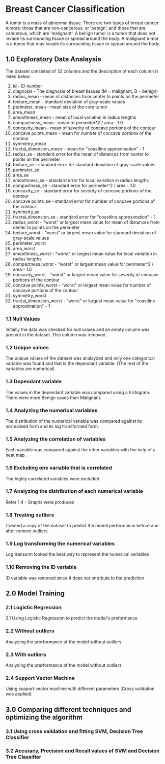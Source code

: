 # Breast Cancer Classification

A tumor is a mass of abnormal tissue. There are two types of breast cancer tumors: those that are non-cancerous, or 'benign', and those that are cancerous, which are 'malignant'. 
A benign tumor is a tumor that does not invade its surrounding tissue or spread around the body. A malignant tumor is a tumor that may invade its surrounding tissue or spread around the body.

## 1.0 Exploratory Data Analaysis

The dataset consisted of 32 columns and the description of each column is listed below


1. id - ID number
2. diagnosis - The diagnosis of breast tissues (M = malignant, B = benign)
3. radius_mean - mean of distances from center to points on the perimeter
4. texture_mean - standard deviation of gray-scale values
5. perimeter_mean - mean size of the core tumor
6. area_mean
7. smoothness_mean - mean of local variation in radius lengths
8. compactness_mean - mean of perimeter^2 / area - 1.0
9. concavity_mean - mean of severity of concave portions of the contour
10. concave points_mean - mean for number of concave portions of the contour
11. symmetry_mean
12. fractal_dimension_mean - mean for "coastline approximation" - 1
13. radius_se - standard error for the mean of distances from center to points on the perimeter
14. texture_se - standard error for standard deviation of gray-scale values
15. perimeter_se
16. area_se
17. smoothness_se - standard error for local variation in radius lengths
18. compactness_se - standard error for perimeter^2 / area - 1.0
19. concavity_se - standard error for severity of concave portions of the contour
20. concave points_se - standard error for number of concave portions of the contour
21. symmetry_se
22. fractal_dimension_se - standard error for "coastline approximation" - 1
23. radius_worst - "worst" or largest mean value for mean of distances from center to points on the perimeter
24. texture_worst - "worst" or largest mean value for standard deviation of gray-scale values
25. perimeter_worst
26. area_worst
27. smoothness_worst - "worst" or largest mean value for local variation in radius lengths
28. compactness_worst - "worst" or largest mean value for perimeter^2 / area - 1.0
29. concavity_worst - "worst" or largest mean value for severity of concave portions of the contour
30. concave points_worst - "worst" or largest mean value for number of concave portions of the contour
31. symmetry_worst 
32. fractal_dimension_worst - "worst" or largest mean value for "coastline approximation" - 1

### 1.1 Null Values
Initially the data was checked for null values and an empty column was present in the dataset. This column was removed.

### 1.2 Unique values 
The unique values of the dataset was analayzed and only one categorical variable was found and that is the dependant variable. (The rest of the variables are numerical)

### 1.3 Dependant variable
The values in the dependant variable was compared using a histogram. There were more Benign cases than Malignant.

### 1.4 Analyzing the numerical variables
The distribution of the numerical variable was compared against its normalized form and its log transformed form.

### 1.5 Analyzing the correlation of variables
Each variable was compared against the other variables with the help of a heat map.

### 1.6 Excluding one variable that is correlated
The highly correlated variables were excluded

### 1.7 Analyzing the distribution of each numerical variable
Refer 1.4 - Graphs were produced

### 1.8 Treating outliers
Created a copy of the dataset to predict the model performance before and after remove outliers

### 1.9 Log transforming the numerical variables
Log transorm looked the best way to represent the numerical variables

### 1.10 Removing the ID variable
ID variable was removed since it does not ontribute to the prediction

## 2.0 Model Training
### 2.1 Logistic Regression
2.1 Using Logistic Regression to predict the model's preformance

### 2.2 Without outliers
Analyzing the prerformance of the model without outliers

### 2.3 With outliers
Analyzing the prerformance of the model without outliers

### 2.4 Support Vector Machine
Using support vector machine with different parameters (Cross validation was applied)

## 3.0 Comparing different techniques and optimizing the algorithm
### 3.1 Using cross validation and fitting SVM, Decision Tree Classifier
### 3.2 Accuracy, Precision and Recall values of SVM and Decision Tree Classifier
